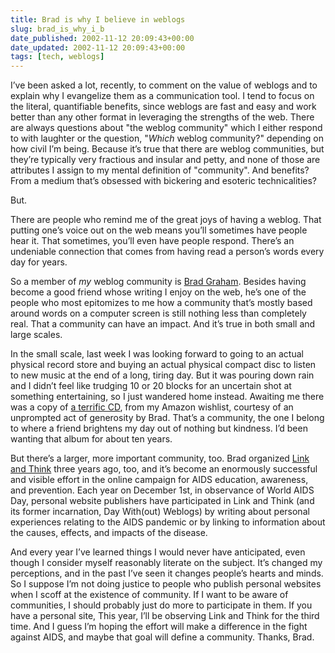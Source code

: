 ```yaml
---
title: Brad is why I believe in weblogs
slug: brad_is_why_i_b
date_published: 2002-11-12 20:09:43+00:00
date_updated: 2002-11-12 20:09:43+00:00
tags: [tech, weblogs]
---
```

I’ve been asked a lot, recently, to comment on the value of weblogs and to explain why I evangelize them as a communication tool. I tend to focus on the literal, quantifiable benefits, since weblogs are fast and easy and work better than any other format in leveraging the strengths of the web. There are always questions about "the weblog community" which I either respond to with laughter or the question, "*Which* weblog community?" depending on how civil I’m being. Because it’s true that there are weblog communities, but they’re typically very fractious and insular and petty, and none of those are attributes I assign to my mental definition of "community". And benefits? From a medium that’s obsessed with bickering and esoteric technicalities?

But.

There are people who remind me of the great joys of having a weblog. That putting one’s voice out on the web means you’ll sometimes have people hear it. That sometimes, you’ll even have people respond. There’s an undeniable connection that comes from having read a person’s words every day for years.

So a member of *my* weblog community is [Brad Graham](http://www.bradlands.com). Besides having become a good friend whose writing I enjoy on the web, he’s one of the people who most epitomizes to me how a community that’s mostly based around words on a computer screen is still nothing less than completely real. That a community can have an impact. And it’s true in both small and large scales.

In the small scale, last week I was looking forward to going to an actual physical record store and buying an actual physical compact disc to listen to new music at the end of a long, tiring day. But it was pouring down rain and I didn’t feel like trudging 10 or 20 blocks for an uncertain shot at something entertaining, so I just wandered home instead. Awaiting me there was a copy of [a terrific CD](http://www.amazon.com/exec/obidos/ASIN/B000008JUM/ref=nosim/2020-20/), from my Amazon wishlist, courtesy of an unprompted act of generosity by Brad. That’s a community, the one I belong to where a friend brightens my day out of nothing but kindness. I’d been wanting that album for about ten years.

But there’s a larger, more important community, too. Brad organized [Link and Think](http://linkandthink.org/) three years ago, too, and it’s become an enormously successful and visible effort in the online campaign for AIDS education, awareness, and prevention. Each year on December 1st, in observance of World AIDS Day, personal website publishers have participated in Link and Think (and its former incarnation, Day With(out) Weblogs) by writing about personal experiences relating to the AIDS pandemic or by linking to information about the causes, effects, and impacts of the disease.

And every year I’ve learned things I would never have anticipated, even though I consider myself reasonably literate on the subject. It’s changed my perceptions, and in the past I’ve seen it changes people’s hearts and minds. So I suppose I’m not doing justice to people who publish personal websites when I scoff at the existence of community. If I want to be aware of communities, I should probably just do more to participate in them. If you have a personal site, This year, I’ll be observing Link and Think for the third time. And I guess I’m hoping the effort will make a difference in the fight against AIDS, and maybe that goal will define a community. Thanks, Brad.
